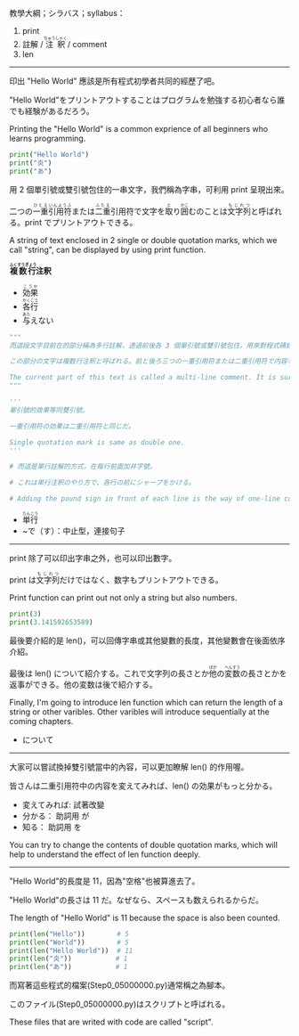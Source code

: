 教學大綱；シラバス；syllabus：
1. print
2. 註解 / <ruby>注釈<rt>ちゅうしゃく</rt></ruby> / comment
3. len

---

印出 "Hello World" 應該是所有程式初學者共同的經歷了吧。

"Hello World"をプリントアウトすることはプログラムを勉強する初心者なら誰でも経験があるだろう。

Printing the "Hello World" is a common exprience of all beginners who learns programming.

```python
print("Hello World")
print("炎")
print("あ")
```

用 2 個單引號或雙引號包住的一串文字，我們稱為字串，可利用 print 呈現出來。

二つの<ruby>一重<rt>ひとえ</rt>引用符<rt>いんようふ</rt></ruby>または<ruby>二重<rt>ふたえ</rt></ruby>引用符で文字を<ruby>取<rt>と</rt></ruby>り<ruby>囲<rt>かこ</rt></ruby>むのことは<ruby>文字列<rt>もじれつ</rt></ruby>と呼ばれる。print でプリントアウトできる。

A string of text enclosed in 2 single or double quotation marks, which we call "string", can be displayed by using print function. 

**<ruby>複数行<rt>ふくすうぎょう</rt></ruby>注釈**

* <ruby>効果<rt>こうか</rt></ruby>
* <ruby>各行<rt>かくこう</rt></ruby>
* <ruby>与<rt>あた</rt></ruby>えない

```python
"""
而這段文字目前在的部分稱為多行註解，透過前後各 3 個單引號或雙引號包住，用來對程式碼做補充說明，不會對程式碼本身產生影響。

この部分の文字は複数行注釈と呼ばれる。前と後ろ三つの一重引用符または二重引用符で内容を取り囲む。コードについて説明し、影響を与えない。

The current part of this text is called a multi-line comment. It is surrounded by three single or double quotation marks, to illustrate the effect of the code. It will not be executed.
"""

'''
單引號的效果等同雙引號。

一重引用符の効果は二重引用符と同じだ。

Single quotation mark is same as double one.
'''

# 而這是單行註解的方式，在每行前面加井字號。

# これは単行注釈のやり方で、各行の前にシャープをかける。

# Adding the pound sign in front of each line is the way of one-line comment.
```

* <ruby>単行<rt>たんこう</rt></ruby>
* ~で（す）：中止型，連接句子

---

print 除了可以印出字串之外，也可以印出數字。

print は<ruby>文字列<rt>もじれつ</rt></ruby>だけではなく、数字もプリントアウトできる。

Print function can print out not only a string but also numbers.

```python
print(3)
print(3.141592653589)
```

最後要介紹的是 len()，可以回傳字串或其他變數的長度，其他變數會在後面依序介紹。

最後は len() について紹介する。これで文字列の長さとか<ruby>他<rt>ほか</rt></ruby>の<ruby>変数<rt>へんすう</rt></ruby>の長さとかを返事ができる。他の変数は後で紹介する。

Finally, I'm going to introduce len function which can return the length of a string or other varibles. Other varibles will introduce sequentially at the coming chapters.

* について

---

大家可以嘗試換掉雙引號當中的內容，可以更加瞭解 len() 的作用喔。

皆さんは二重引用符中の内容を変えてみれば、len() の効果がもっと分かる。

* 変えてみれば: 試著改變
* 分かる： 助詞用 が
* 知る： 助詞用 を

You can try to change the contents of double quotation marks, which will help to understand the effect of len function deeply.

---

"Hello World"的長度是 11，因為"空格"也被算進去了。

"Hello World"の長さは 11 だ。なぜなら、スペースも数えられるからだ。

The length of "Hello World" is 11 because the space is also been counted.

```python
print(len("Hello"))        # 5
print(len("World"))        # 5
print(len("Hello World"))  # 11
print(len("炎"))           # 1
print(len("あ"))           # 1
```

而寫著這些程式的檔案(Step0_05000000.py)通常稱之為腳本。

このファイル(Step0_05000000.py)はスクリプトと呼ばれる。

These files that are writed with code are called "script".